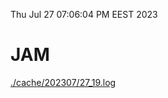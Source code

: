 Thu Jul 27 07:06:04 PM EEST 2023
# JAM
<a href='./cache/202307/27_19.log'>./cache/202307/27_19.log</a>
